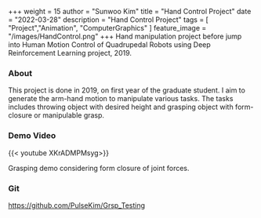 +++
weight = 15
author = "Sunwoo Kim"
title = "Hand Control Project"
date = "2022-03-28"
description = "Hand Control Project"
tags = [
    "Project","Animation", "ComputerGraphics"
]
feature_image = "/images/HandControl.png"
+++
Hand manipulation project before jump into Human Motion Control of Quadrupedal Robots using Deep Reinforcement Learning project, 2019.
<!--more-->

### About
This project is done in 2019, on first year of the graduate student. I aim to generate the arm-hand motion to manipulate various tasks. The tasks includes throwing object with desired height and grasping object with form-closure or manipulable grasp.

### Demo Video

{{< youtube XKrADMPMsyg>}}

Grasping demo considering form closure of joint forces.

### Git
https://github.com/PulseKim/Grsp_Testing
